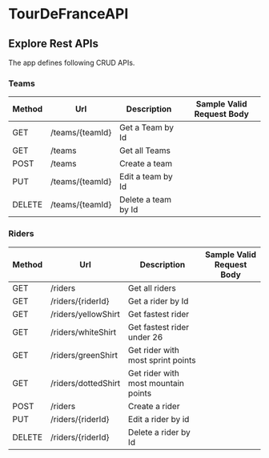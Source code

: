 # TourDeFranceAPI

## Explore Rest APIs

The app defines following CRUD APIs.

### Teams


| Method | Url                   | Description                    | Sample Valid Request Body |
|--------|-----------------------|--------------------------------|---------------------------|
| GET    | /teams/{teamId}       | Get a Team by Id               |                           |
| GET    | /teams                | Get all Teams                  |                           |
| POST   | /teams                | Create a team                  |                           |
| PUT    | /teams/{teamId}       | Edit a team by Id              |                           |
| DELETE | /teams/{teamId}       | Delete a team by Id            |                           |

### Riders

| Method | Url                 | Description                         | Sample Valid Request Body |
|--------|---------------------|-------------------------------------|---------------------------|
| GET    | /riders             | Get all riders                      |                           |
| GET    | /riders/{riderId}   | Get a rider by Id                   |                           |
| GET    | /riders/yellowShirt | Get fastest rider                   |                           |
| GET    | /riders/whiteShirt  | Get fastest rider under 26          |                           |
| GET    | /riders/greenShirt  | Get rider with most sprint points   |                           |
| GET    | /riders/dottedShirt | Get rider with most mountain points |                           |
| POST   | /riders             | Create a rider                      |                           |
| PUT    | /riders/{riderId}   | Edit a rider by id                  |                           |
| DELETE | /riders/{riderId}   | Delete a rider by Id                |                           |

